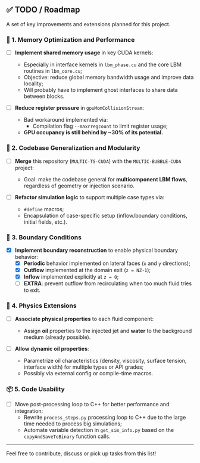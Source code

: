 ## ✅ TODO / Roadmap

A set of key improvements and extensions planned for this project.

### 🔧 1. Memory Optimization and Performance

- [ ] **Implement shared memory usage** in key CUDA kernels:
  - Especially in interface kernels in `lbm_phase.cu` and the core LBM routines in `lbm_core.cu`;
  - Objective: reduce global memory bandwidth usage and improve data locality;
  - Will probably have to implement ghost interfaces to share data between blocks.

- [ ] **Reduce register pressure** in `gpuMomCollisionStream`:
  - Bad workaround implemented via:
    - Compilation flag `--maxrregcount` to limit register usage;
  - **GPU occupancy is still behind by ~30% of its potential.**

### 🧩 2. Codebase Generalization and Modularity

- [ ] **Merge** this repository (`MULTIC-TS-CUDA`) with the `MULTIC-BUBBLE-CUDA` project:
  - Goal: make the codebase general for **multicomponent LBM flows**, regardless of geometry or injection scenario.

- [ ] **Refactor simulation logic** to support multiple case types via:
  - `#define` macros;
  - Encapsulation of case-specific setup (inflow/boundary conditions, initial fields, etc.).

### 🌊 3. Boundary Conditions

- [X] **Implement boundary reconstruction** to enable physical boundary behavior:
  - [x] **Periodic** behavior implemented on lateral faces (`x` and `y` directions);
  - [x] **Outflow** implemented at the domain exit (`z = NZ-1`);
  - [x] **Inflow** implemented explicitly at `z = 0`;
  - [ ] **EXTRA**: prevent outflow from recirculating when too much fluid tries to exit.

### 🔬 4. Physics Extensions

- [ ] **Associate physical properties** to each fluid component:
  - Assign **oil** properties to the injected jet and **water** to the background medium (already possible).

- [ ] **Allow dynamic oil properties**:
  - Parametrize oil characteristics (density, viscosity, surface tension, interface width) for multiple types or API grades;
  - Possibly via external config or compile-time macros.

### 📦 5. Code Usability

- [ ] Move post-processing loop to C++ for better performance and integration:
  - Rewrite `process_steps.py` processing loop to C++ due to the large time needed to process big simulations;
  - Automate variable detection in `get_sim_info.py` based on the `copyAndSaveToBinary` function calls.

---

Feel free to contribute, discuss or pick up tasks from this list!
